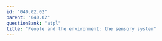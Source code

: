 ```yaml
---
id: "040.02.02"
parent: "040.02"
questionBank: "atpl"
title: "People and the environment: the sensory system"
---
```

